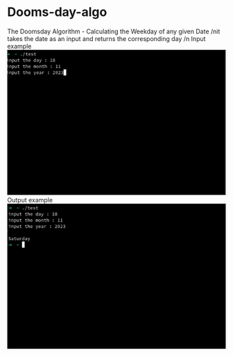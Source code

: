 # Dooms-day-algo
The Doomsday Algorithm - Calculating the Weekday of any given Date
/nit takes the date as an input and returns the corresponding day
/n
Input example
![Input example](https://github.com/mohamidsaiid/Dooms-day-algo/blob/main/Screenshot%20from%202023-11-18%2021-12-47.png)
Output example
![Output example](https://github.com/mohamidsaiid/Dooms-day-algo/blob/main/Screenshot%20from%202023-11-18%2021-13-25.png)
